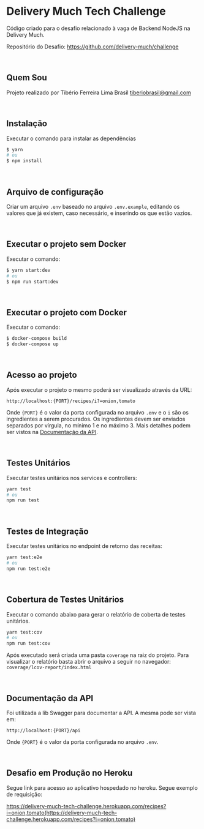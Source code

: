 # Delivery Much Tech Challenge

Código criado para o desafio relacionado à vaga de Backend NodeJS na Delivery Much.

Repositório do Desafio: https://github.com/delivery-much/challenge

&nbsp;

## Quem Sou

Projeto realizado por Tibério Ferreira Lima Brasil [tiberiobrasil@gmail.com](mailto:tiberiobrasil@gmail.com)

&nbsp;

## Instalação

Executar o comando para instalar as dependências

```bash
$ yarn
# ou
$ npm install
```

&nbsp;

## Arquivo de configuração

Criar um arquivo `.env` baseado no arquivo `.env.example`, editando os valores que já existem, caso necessário, e inserindo os que estão vazios.

&nbsp;

## Executar o projeto sem Docker

Executar o comando:

```bash
$ yarn start:dev
# ou
$ npm run start:dev
```

&nbsp;

## Executar o projeto com Docker

Executar o comando:

```bash
$ docker-compose build
$ docker-compose up
```

&nbsp;

## Acesso ao projeto

Após executar o projeto o mesmo poderá ser visualizado através da URL:

`http://localhost:{PORT}/recipes/i?=onion,tomato`

Onde `{PORT}` é o valor da porta configurada no arquivo `.env` e o `i` são os ingredientes a serem procurados. Os ingredientes devem ser enviados separados por vírgula, no mínimo 1 e no máximo 3.
Mais detalhes podem ser vistos na [Documentação da API](#Documentação-da-API).

&nbsp;

## Testes Unitários

Executar testes unitários nos services e controllers:

```bash
yarn test
# ou
npm run test
```

&nbsp;

## Testes de Integração

Executar testes unitários no endpoint de retorno das receitas:

```bash
yarn test:e2e
# ou
npm run test:e2e
```

&nbsp;

## Cobertura de Testes Unitários

Executar o comando abaixo para gerar o relatório de coberta de testes unitários.

```bash
yarn test:cov
# ou
npm run test:cov
```

Após executado será criada uma pasta `coverage` na raiz do projeto. Para visualizar o relatório basta abrir o arquivo a seguir no navegador:
`coverage/lcov-report/index.html`

&nbsp;

## Documentação da API

Foi utilizada a lib Swagger para documentar a API. A mesma pode ser vista em:

`http://localhost:{PORT}/api`

Onde `{PORT}` é o valor da porta configurada no arquivo `.env`.

&nbsp;

## Desafio em Produção no Heroku

Segue link para acesso ao aplicativo hospedado no heroku. Segue exemplo de requisição:

https://delivery-much-tech-challenge.herokuapp.com/recipes?i=onion,tomato(https://delivery-much-tech-challenge.herokuapp.com/recipes?i=onion,tomato)
